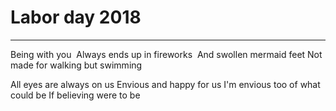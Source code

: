 # Labor day 2018
---

Being with you 
Always ends up in fireworks 
And swollen mermaid feet
Not made for walking but swimming 



All eyes are always on us
Envious and happy for us
I'm envious too of what could be
If believing were to be
